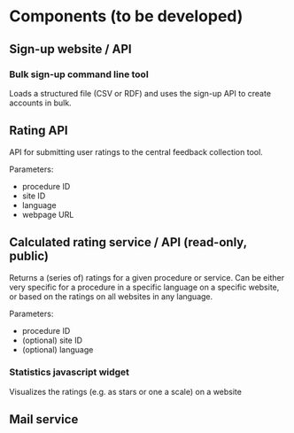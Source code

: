 # Components (to be developed)

## Sign-up website / API

### Bulk sign-up command line tool

Loads a structured file (CSV or RDF) and uses the sign-up API to create accounts in bulk.

## Rating API

API for submitting user ratings to the central feedback collection tool.

Parameters:
- procedure ID
- site ID
- language
- webpage URL

## Calculated rating service / API (read-only, public)

Returns a (series of) ratings for a given procedure or service.
Can be either very specific for a procedure in a specific language on a specific website, or based on the ratings on all websites in any language.

Parameters:
- procedure ID
- (optional) site ID
- (optional) language

### Statistics javascript widget

Visualizes the ratings (e.g. as stars or one a scale) on a website

## Mail service
